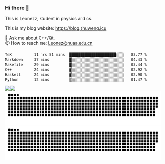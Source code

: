 ### Hi there 👋

<!--
**Leonezz/Leonezz** is a ✨ _special_ ✨ repository because its `README.md` (this file) appears on your GitHub profile.

Here are some ideas to get you started:

-->

This is Leonezz, student in physics and cs.

This is my blog website: https://blog.zhuwenq.icu

💬 Ask me about C++/Qt. \
📫 How to reach me: Leonez@nuaa.edu.cn

<!--START_SECTION:waka-->

```text
TeX          11 hrs 51 mins  █████████████████████░░░░   83.77 %
Markdown     37 mins         █░░░░░░░░░░░░░░░░░░░░░░░░   04.43 %
Makefile     29 mins         █░░░░░░░░░░░░░░░░░░░░░░░░   03.44 %
C++          24 mins         ▓░░░░░░░░░░░░░░░░░░░░░░░░   02.92 %
Haskell      24 mins         ▓░░░░░░░░░░░░░░░░░░░░░░░░   02.90 %
Python       12 mins         ▒░░░░░░░░░░░░░░░░░░░░░░░░   01.47 %
```

<!--END_SECTION:waka-->

<img align="left" src="https://github-readme-stats.vercel.app/api?username=Leonezz&count_private=true&show_icons=true&include_all_commits=true&theme=vue"/>
<img align="left" src="https://github-readme-stats.vercel.app/api/top-langs/?username=Leonezz&hide=TeX&layout=compact&theme=vue"/>

![GitHub Snake Light](https://raw.githubusercontent.com/Leonezz/Leonezz/output/github-contribution-grid-snake-light.svg#gh-light-mode-only)![GitHub Snake dark](https://raw.githubusercontent.com/Leonezz/Leonezz/output/github-contribution-grid-snake-dark.svg#gh-dark-mode-only)

